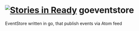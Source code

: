 [![Stories in Ready](https://badge.waffle.io/sorenmat/goeventstore.png?label=ready&title=Ready)](https://waffle.io/sorenmat/goeventstore)
goeventstore
============

EventStore written in go, that publish events via Atom feed
